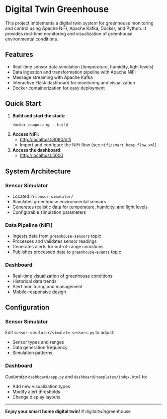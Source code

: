 # Digital Twin Greenhouse

This project implements a digital twin system for greenhouse monitoring and control using Apache NiFi, Apache Kafka, Docker, and Python. It provides real-time monitoring and visualization of greenhouse environmental conditions.

## Features
- Real-time sensor data simulation (temperature, humidity, light levels)
- Data ingestion and transformation pipeline with Apache NiFi
- Message streaming with Apache Kafka
- Interactive Flask dashboard for monitoring and visualization
- Docker containerization for easy deployment

## Quick Start

1. **Build and start the stack:**
   ```powershell
   docker-compose up --build
   ```
2. **Access NiFi:**
   - [http://localhost:8080/nifi](http://localhost:8080/nifi)
   - Import and configure the NiFi flow (see `nifi/smart_home_flow.xml`)
3. **Access the dashboard:**
   - [http://localhost:5000](http://localhost:5000)

## System Architecture

### Sensor Simulator
- Located in `sensor-simulator/`
- Simulates greenhouse environmental sensors
- Generates realistic data for temperature, humidity, and light levels
- Configurable simulation parameters

### Data Pipeline (NiFi)
- Ingests data from `greenhouse-sensors` topic
- Processes and validates sensor readings
- Generates alerts for out-of-range conditions
- Publishes processed data to `greenhouse-events` topic

### Dashboard
- Real-time visualization of greenhouse conditions
- Historical data trends
- Alert monitoring and management
- Mobile-responsive design

## Configuration

### Sensor Simulator
Edit `sensor-simulator/simulate_sensors.py` to adjust:
- Sensor types and ranges
- Data generation frequency
- Simulation patterns

### Dashboard
Customize `dashboard/app.py` and `dashboard/templates/index.html` to:
- Add new visualization types
- Modify alert thresholds
- Change display layouts

---

**Enjoy your smart home digital twin!**
#   d i g i t a l _ t w i n _ g r e e n h o u s e 
 
 